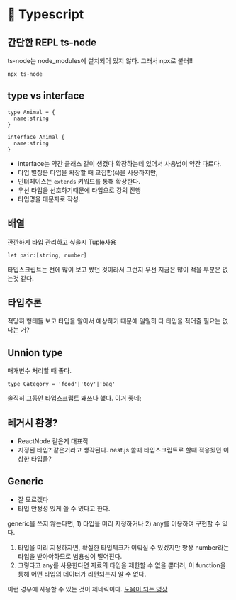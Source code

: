 # 🔵 Typescript

## 간단한 REPL ts-node

ts-node는 node\_modules에 설치되어 있지 않다. 그래서 npx로 불러!!

```
npx ts-node
```

## type vs interface

```
type Animal = {
  name:string
}

interface Animal {
  name:string
}
```

* interface는 약간 클래스 같이 생겼다 확장하는데 있어서 사용법이 약간 다르다.
* 타입 별칭은 타입을 확장할 때 교집합(`&`)을 사용하지만,&#x20;
* 인터페이스는 `extends` 키워드를 통해 확장한다.
* 우선 타입을 선호하기때문에 타입으로 강의 진행
* 타입명을 대문자로 작성.

## 배열

깐깐하게 타입 관리하고 싶을시 Tuple사용

```
let pair:[string, number]
```

타입스크립트는 전에 많이 보고 썼던 것이라서 그런지 우선 지금은 많이 적을 부분은 없는것 같다.

## 타입추론

적당히 형태들 보고 타입을 알아서 예상하기 때문에 일일히 다 타입을 적어줄 필요는 없다는 거?

## Unnion type

매개변수 처리할 때 좋다.

```
type Category = 'food'|'toy'|'bag'
```

솔직히 그동안 타입스크립트 왜쓰나 했다. 이거 좋네;

## 레거시 환경?

* ReactNode 같은게 대표적
* 지정된 타입? 같은거라고 생각된다. nest.js 쓸때 타입스크립트로 할때 적용됬던 이상한 타입들?

## Generic

* 잘 모르겠다
* 타입 안정성 있게 쓸 수 있다고 한다.

generic을 쓰지 않는다면, 1) 타입을 미리 지정하거나 2) any를 이용하여 구현할 수 있다.

1. 타입을 미리 지정하자면, 확실한 타입체크가 이뤄질 수 있겠지만 항상 number라는 타입을 받아야하므로 범용성이 떨어진다.
2. 그렇다고 any를 사용한다면 자료의 타입을 제한할 수 없을 뿐더러, 이 function을 통해 어떤 타입의 데이터가 리턴되는지 알 수 없다.

이런 경우에 사용할 수 있는 것이 제네릭이다. [도움이 되는 영상](https://www.youtube.com/watch?v=pReXmUBjU3E)
